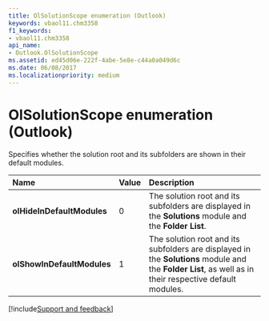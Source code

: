 ```yaml
---
title: OlSolutionScope enumeration (Outlook)
keywords: vbaol11.chm3358
f1_keywords:
- vbaol11.chm3358
api_name:
- Outlook.OlSolutionScope
ms.assetid: ed45d06e-222f-4abe-5e8e-c44a0a049d6c
ms.date: 06/08/2017
ms.localizationpriority: medium
---
```



# OlSolutionScope enumeration (Outlook)

Specifies whether the solution root and its subfolders are shown in their default modules.



|Name|Value|Description|
|:-----|:-----|:-----|
| **olHideInDefaultModules**|0|The solution root and its subfolders are displayed in the **Solutions** module and the **Folder List**.|
| **olShowInDefaultModules**|1|The solution root and its subfolders are displayed in the **Solutions** module and the **Folder List**, as well as in their respective default modules.|

[!include[Support and feedback](~/includes/feedback-boilerplate.md)]